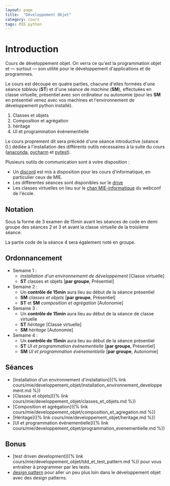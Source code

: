 ```yaml
---
layout: page
title:  "Développement Objet"
category: cours
tags: MIE python
---
```


# Introduction

Cours de développement objet. On verra ce qu'est la programmation objet et — surtout — son utilité pour le développement d'applications et de programmes.

Le cours est découpé en quatre parties, chacune d'elles formées d'une séance *tableau* (**ST**) et d'une séance de *machine* (**SM**), effectuées en classe virtuelle, présentiel avec son ordinateur ou autonomie (pour les **SM** en présentiel venez avec vos machines et l'environnement de développement python installé).

  1. Classes et objets
  2. Composition et agrégation
  3. héritage
  4. UI et programmation événementielle
  
  Le cours proprement dit sera précédé d'une séance introductive (séance 0.) dédiée à l'installation des différents outils nécessaires à la suite du cours ([anaconda](https://www.anaconda.com/), [pycharm](https://www.jetbrains.com/pycharm/) et [pytest](https://docs.pytest.org/en/stable/)).


Plusieurs outils de communication sont à votre disposition : 

  - Un [discord](https://discord.gg/Tb4UDPS) est mis à disposition pour les cours d'informatique, en particulier ceux de MIE.
  - Les différentes séances sont disponibles sur le [drive](https://docs.google.com/spreadsheets/d/1Oc4rvDWhG7L0u9xAGtTpK8GPA_eI7rgDYNoTgMzIWss/edit#gid=628527506)
  - Les classes virtuelles on lieu sur le [chan MIE-informatique](https://webconf.centrale-marseille.fr/mie-informatique) du webconf de l'école.


## Notation

Sous la forme de 3 examen de 15min avant les séances de code en demi groupe des séances 2 et 3 et avant la classe virtuelle de la troisième séance.

La partie code de la séance 4 sera également noté en groupe.

## Ordonnancement

  - Semaine 1 :
    - *installation d'un environnememt de développement* [Classe virtuelle]
    - **ST** classes et objets [**par groupe**, Présentiel]
  - Semaine 2 :
    - Un **contrôle de 15min** aura lieu au début de la séance présentiel
    - **SM** *classes et objets* [**par groupe**, Présentiel]
    - **ST** et **SM** *composition et agrégation* [Autonomie]
  - Semaine 3 : 
    - Un **contrôle de 15min** aura lieu au début de la séance de classe virtuelle
    - **ST** *héritage* [Classe virtuelle]
    - **SM** *héritage* [Autonomie]
  - Semaine 4 :
    - Un **contrôle de 15min** aura lieu au début de la séance présentiel
    - **ST** *UI et programmation événementielle* [**par groupe**, Présentiel]
    - **SM** *UI et programmation événementielle* [**par groupe**, Autonomie]
    
  
## Séances

  - [Installation d'un environnement d'installation]({% link cours/mie/developpement_objet/installation_environnement_developpement.md %})
  - [Classes et objets]({% link cours/mie/developpement_objet/classes_et_objets.md %})
  - [Composition et agrégation]({% link cours/mie/developpement_objet/composition_et_agregation.md %})
  - [Héritage]({% link cours/mie/developpement_objet/heritage.md %})
  - [UI et programmation événementielle]({% link cours/mie/developpement_objet/programmation_evenementielle.md %})
  
## Bonus 

 - [test driven development]({% link cours/mie/developpement_objet/tdd_et_test_pattern.md %}) pour vous entraîner à programmer par les tests.
 - [design pattern]() pour aller un peu plus loin dans le développement objet avec des design patterns.
